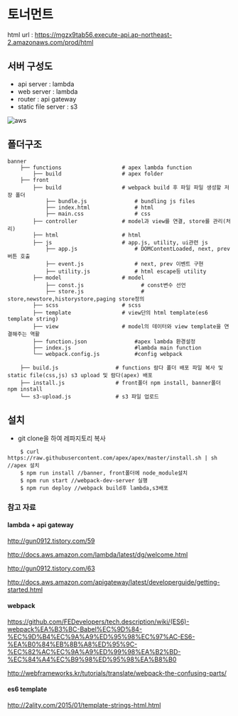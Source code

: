 # 토너먼트

html url : https://mgzx9tab56.execute-api.ap-northeast-2.amazonaws.com/prod/html


## 서버 구성도
- api server : lambda
- web server : lambda
- router : api gateway
- static file server : s3


![aws](https://s3.ap-northeast-2.amazonaws.com/seye2/image/aws.001.png)


## 폴더구조
    banner
        ├── functions                   # apex lambda function
            ├── build                   # apex folder
        ├── front
            ├── build                   # webpack build 후 파일 파일 생성할 저장 폴더
                ├── bundle.js               # bundling js files
                ├── index.html              # html
                ├── main.css                # css
            ├── controller              # model과 view를 연결, store를 관리(처리)
            ├── html                    # html
            ├── js                      # app.js, utility, ui관련 js
                ├── app.js                  # DOMContentLoaded, next, prev버튼 호출
                ├── event.js                # next, prev 이벤트 구현
                ├── utility.js              # html escape등 utility
            ├── model                   # model
                ├── const.js                  # const변수 선언
                ├── store.js                  # store,newstore,historystore,paging store정의
            ├── scss                    # scss
            ├── template                # view단의 html template(es6 template string)
            ├── view                    # model의 데이터와 view template을 연결해주는 역활
            ├── function.json               #apex lambda 환경설정
            ├── index.js                    #lambda main function
            └── webpack.config.js           #config webpack

        ├── build.js                  # functions 람다 폴더 배포 파일 복사 및 static file(css,js) s3 upload 및 람다(apex) 배포
        ├── install.js                # front폴더 npm install, banner폴더 npm install
        └── s3-upload.js              # s3 파일 업로드

## 설치
- git clone을 하여 레파지토리 복사

```
    $ curl https://raw.githubusercontent.com/apex/apex/master/install.sh | sh //apex 설치
    $ npm run install //banner, front폴더에 node_module설치
    $ npm run start //webpack-dev-server 실행
    $ npm run deploy //webpack build후 lambda,s3배포
```

### 참고 자료

#### lambda + api gateway
http://gun0912.tistory.com/59

http://docs.aws.amazon.com/lambda/latest/dg/welcome.html

http://gun0912.tistory.com/63

http://docs.aws.amazon.com/apigateway/latest/developerguide/getting-started.html


#### webpack
https://github.com/FEDevelopers/tech.description/wiki/(ES6)-webpack%EA%B3%BC-Babel%EC%9D%84-%EC%9D%B4%EC%9A%A9%ED%95%98%EC%97%AC-ES6-%EA%B0%84%EB%8B%A8%ED%95%9C-%EC%82%AC%EC%9A%A9%ED%99%98%EA%B2%BD-%EC%84%A4%EC%B9%98%ED%95%98%EA%B8%B0

http://webframeworks.kr/tutorials/translate/webpack-the-confusing-parts/


#### es6 template
http://2ality.com/2015/01/template-strings-html.html

